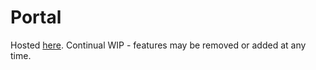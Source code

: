 # Portal

Hosted [here](https://joshuasoong.studio/portal). Continual WIP - features may be removed or added at any time.
